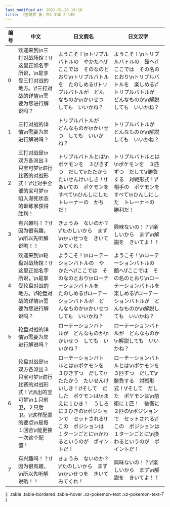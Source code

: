 ```yaml
---
last_modified_at: 2021-01-28 19:16
title: 《宝可梦 黑／白》文本 2-130
---
```

| 编号 | 中文 | 日文假名 | 日文汉字 |
| ---- | ---- | ---- | --- |
| 0 | 欢迎来到\n三打对战场馆！\f这里正如名字所说，\n是享受三打对战的地方。\f三打对战的详情\n需要为您进行解说吗？ | ようこそ！\nトリプルバトルの　やかたへ\fここでは　そのなのとおり\nトリプルバトルを　たのしめる\fトリプルバトルが　どんなものか\nかいせつ　しても　いいかね？ | ようこそ！\nトリプルバトルの　館へ\fここでは　その名のとおり\nトリプルバトルを　楽しめる\fトリプルバトルが　どんなものか\n解説しても　いいかね？ |
| 1 | 三打对战的详情\n需要为您进行解说吗？ | トリプルバトルが　どんなものか\nかいせつ　しても　いいかね？ | トリプルバトルが　どんなものか\n解説しても　いいかね？ |
| 2 | 三打对战是\n双方各派出３只宝可梦\r进行比赛的对战形式！\f让对手全部的宝可梦\n陷入濒死状态的训练家获得胜利！ | トリプルバトルとは\nポケモンを　３びきずつ　だして\rたたかう　たいせんけいしき！\fあいての　ポケモンを　すべて\nひんしにした　トレーナーの　かちだ！ | トリプルバトルとは\nポケモンを　３匹ずつ　だして\r勝負する　対戦形式！\f相手の　ポケモンを　すべて\nひんしにした　トレーナーの　勝利だ！ |
| 3 | 有兴趣吗！？\f因为很有趣，\n所以先听解说哟！！ | きょうみ　ないのか？\fたのしいから　まず\nかいせつを　きいてみてくれ！ | 興味ないの！？\f楽しいから　まず\n解説を　きいてよ！！ |
| 4 | 欢迎来到\n轮盘对战场馆！\f这里正如名字所说，\n是享受轮盘对战的地方。\f轮盘对战的详情\n需要为您进行解说吗？ | ようこそ！\nローテーションバトルの　やかたへ\fここでは　そのなのとおり\nローテーションバトルを　たのしめる\fローテーションバトルが　どんなものか\nかいせつ　しても　いいかね？ | ようこそ！\nローテーションバトルの　館へ\fここでは　その名のとおり\nローテーションバトルを　楽しめる\fローテーションバトルが　どんなものか\n解説しても　いいかね？ |
| 5 | 轮盘对战的详情\n需要为您进行解说吗？ | ローテーションバトルが　どんなものか\nかいせつ　しても　いいかね？ | ローテーションバトルが　どんなものか\n解説しても　いいかね？ |
| 6 | 轮盘对战是\n双方各派出３只宝可梦\r进行比赛的对战形式！\f派出的宝可梦\n１只前卫，２只后卫。\f这样配置的要点\n是每１回合\r能更换一次这个配置！ | ローテーションバトルとは\nポケモンを　３びきずつ　だして\rたたかう　たいせんけいしき！\fそして　だした　ポケモンは\nまえに１ひき！　うしろに２ひきの\rポジションで　セットされる\fこの　ポジションは　１ターンごとに\nかわるというのが　ポイントだ！ | ローテーションバトルとは\nポケモンを　３匹ずつ　だして\r勝負する　対戦形式！\fそして　だした　ポケモンは\n前衛に１匹！　後衛に２匹の\rポジションで　セットされる\fこの　ポジションは　１ターンごとに\n換わるというのが　ポイントだ！ |
| 7 | 有兴趣吗！？\f因为很有趣，\n所以先听解说哟！！ | きょうみ　ないのか？\fたのしいから　まず\nかいせつを　きいてみてくれ！ | 興味ないの！？\f楽しいから　まず\n解説を　きいてよ！！ |
{: .table .table-bordered .table-hover .xz-pokemon-text .xz-pokemon-text-7 }